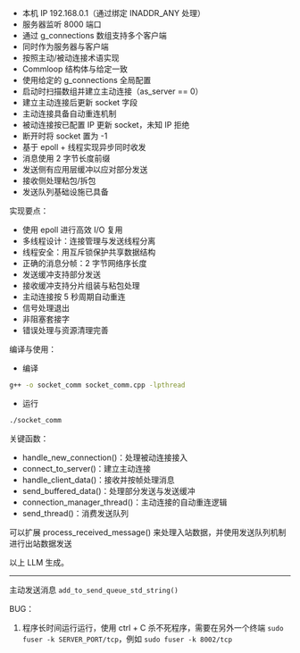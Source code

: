 - 本机 IP 192.168.0.1（通过绑定 INADDR_ANY 处理）
- 服务器监听 8000 端口
- 通过 g_connections 数组支持多个客户端
- 同时作为服务器与客户端
- 按照主动/被动连接术语实现
- Commloop 结构体与给定一致
- 使用给定的 g_connections 全局配置
- 启动时扫描数组并建立主动连接（as_server == 0）
- 建立主动连接后更新 socket 字段
- 主动连接具备自动重连机制
- 被动连接按已配置 IP 更新 socket，未知 IP 拒绝
- 断开时将 socket 置为 -1
- 基于 epoll + 线程实现异步同时收发
- 消息使用 2 字节长度前缀
- 发送侧有应用层缓冲以应对部分发送
- 接收侧处理粘包/拆包
- 发送队列基础设施已具备

实现要点：

- 使用 epoll 进行高效 I/O 复用
- 多线程设计：连接管理与发送线程分离
- 线程安全：用互斥锁保护共享数据结构
- 正确的消息分帧：2 字节网络序长度
- 发送缓冲支持部分发送
- 接收缓冲支持分片组装与粘包处理
- 主动连接按 5 秒周期自动重连
- 信号处理退出
- 非阻塞套接字
- 错误处理与资源清理完善

编译与使用：
- 编译
```bash
g++ -o socket_comm socket_comm.cpp -lpthread
```
- 运行
```bash
./socket_comm
```

关键函数：

- handle_new_connection()：处理被动连接接入
- connect_to_server()：建立主动连接
- handle_client_data()：接收并按帧处理消息
- send_buffered_data()：处理部分发送与发送缓冲
- connection_manager_thread()：主动连接的自动重连逻辑
- send_thread()：消费发送队列

可以扩展 process_received_message() 来处理入站数据，并使用发送队列机制进行出站数据发送

以上 LLM 生成。

---

主动发送消息 `add_to_send_queue_std_string()`

BUG：
1. 程序长时间运行运行，使用 ctrl + C 杀不死程序，需要在另外一个终端 `sudo fuser -k SERVER_PORT/tcp`，例如 `sudo fuser -k 8002/tcp`
